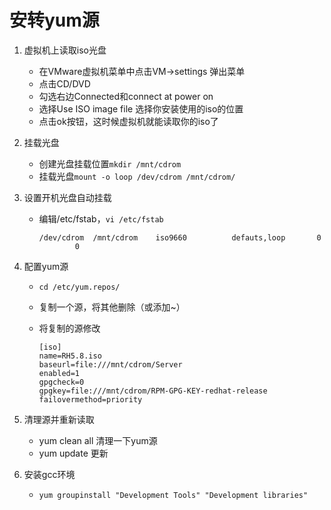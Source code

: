 # 安转yum源

1. 虚拟机上读取iso光盘

   * 在VMware虚拟机菜单中点击VM->settings 弹出菜单
   * 点击CD/DVD
   * 勾选右边Connected和connect at power on
   * 选择Use ISO image file 选择你安装使用的iso的位置
   * 点击ok按钮，这时候虚拟机就能读取你的iso了

2. 挂载光盘

   * 创建光盘挂载位置`mkdir /mnt/cdrom`
   * 挂载光盘`mount -o loop /dev/cdrom /mnt/cdrom/`

3. 设置开机光盘自动挂载

   * 编辑/etc/fstab，`vi /etc/fstab`

     ````
     /dev/cdrom  /mnt/cdrom    iso9660          defauts,loop       0         0
     ````

4. 配置yum源

   * `cd /etc/yum.repos/`

   * 复制一个源，将其他删除（或添加~）

   * 将复制的源修改

     ```
     [iso]
     name=RH5.8.iso
     baseurl=file:///mnt/cdrom/Server
     enabled=1
     gpgcheck=0
     gpgkey=file:///mnt/cdrom/RPM-GPG-KEY-redhat-release
     failovermethod=priority
     ```

5. 清理源并重新读取

   *  yum clean all 清理一下yum源
   *  yum update 更新

6. 安装gcc环境

   * `yum groupinstall "Development Tools" "Development libraries"`